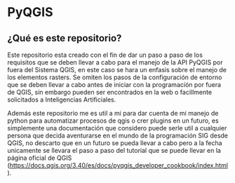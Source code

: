 # PyQGIS

## ¿Qué es este repositorio?

Este repositorio esta creado con el fin de dar un paso a paso de los requisitos que se deben llevar a cabo para el manejo de la API PyQGIS por fuera del Sistema QGIS, en este caso se hara un enfasis sobre el manejo de los elementos rasters.
Se omiten los pasos de la configuración de entorno que se deben llevar a cabo antes de iniciar con la programacíón por fuera de QGIS, sin embargo pueden ser encontrados en la web o facillmente solicitados a Inteligencias Artificiales.

Además este repositorio me es util a mi para dar cuenta de mi manejo de python para automatizar procesos de qgis o crer plugins en un futuro, es simplemente una documentación que considero puede serle util a cualquier persona que decida aventurarse en el mundo de la programación
SIG desde QGIS, no descarto que en un futuro se pueda llevar a cabo pero a la fecha unicamente se llevara el paso a paso del tutorial que se puede llevar en la página oficial de QGIS (https://docs.qgis.org/3.40/es/docs/pyqgis_developer_cookbook/index.html).

